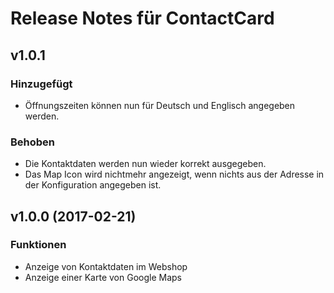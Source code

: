 # Release Notes für ContactCard

## v1.0.1

### Hinzugefügt

- Öffnungszeiten können nun für Deutsch und Englisch angegeben werden.

### Behoben

- Die Kontaktdaten werden nun wieder korrekt ausgegeben.
- Das Map Icon wird nichtmehr angezeigt, wenn nichts aus der Adresse in der Konfiguration angegeben ist.

## v1.0.0 (2017-02-21)

### Funktionen

- Anzeige von Kontaktdaten im Webshop
- Anzeige einer Karte von Google Maps